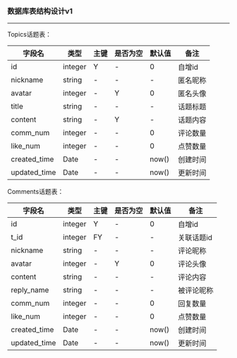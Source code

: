 ### 数据库表结构设计v1
---

Topics话题表：

|字段名|类型|主键|是否为空|默认值|备注|
|---|---|---|---|---|---|
|id|integer|Y|-|0|自增id|
|nickname|string|-|-|-|匿名昵称|
|avatar|integer|-|Y|0|匿名头像|
|title|string|-|-|-|话题标题|
|content|string|-|Y|-|话题内容|
|comm_num|integer|-|-|0|评论数量|
|like_num|integer|-|-|0|点赞数量|
|created_time|Date|-|-|now()|创建时间|
|updated_time|Date|-|-|now()|更新时间|

Comments话题表：

|字段名|类型|主键|是否为空|默认值|备注|
|---|---|---|---|---|---|
|id|integer|Y|-|0|自增id|
|t_id|integer|FY|-|-|关联话题id|
|nickname|string|-|-|-|评论昵称|
|avatar|integer|-|Y|0|评论头像|
|content|string|-|-|-|评论内容|
|reply_name|string|-|-|-|被评论昵称|
|comm_num|integer|-|-|0|回复数量|
|like_num|integer|-|-|0|点赞数量|
|created_time|Date|-|-|now()|创建时间|
|updated_time|Date|-|-|now()|更新时间|
